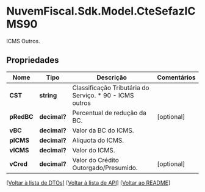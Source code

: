 # NuvemFiscal.Sdk.Model.CteSefazICMS90
ICMS Outros.

## Propriedades

Nome | Tipo | Descrição | Comentários
------------ | ------------- | ------------- | -------------
**CST** | **string** | Classificação Tributária do Serviço.  * 90 - ICMS outros | 
**pRedBC** | **decimal?** | Percentual de redução da BC. | [optional] 
**vBC** | **decimal?** | Valor da BC do ICMS. | 
**pICMS** | **decimal?** | Alíquota do ICMS. | 
**vICMS** | **decimal?** | Valor do ICMS. | 
**vCred** | **decimal?** | Valor do Crédito Outorgado/Presumido. | [optional] 

[[Voltar à lista de DTOs]](../README.md#documentation-for-models) [[Voltar à lista de API]](../README.md#documentation-for-api-endpoints) [[Voltar ao README]](../README.md)

